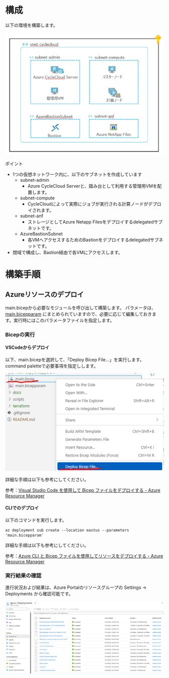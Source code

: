 # 構成

以下の環境を構築します。

![構成](/docs/images/cyclecloud_architecture.png)

ポイント
- 1つの仮想ネットワーク内に、以下のサブネットを作成しています
  - subnet-admin
    - Azure CycleCloud Serverと、踏み台として利用する管理用VMを配置します。
  - subnet-compute
    - CycleCloudによって実際にジョブが実行される計算ノードがデプロイされます。
  - subnet-anf
    - ストレージとしてAzure Netapp Filesをデプロイするdelegatedサブネットです。
  - AzureBastionSubnet
    - 各VMへアクセスするためのBastionをデプロイするdelegatedサブネットです。
- 閉域で構成し、Bastion経由で各VMにアクセスします。
  
# 構築手順

## Azureリソースのデプロイ

main.bicepから必要なモジュールを呼び出して構築します。
パラメータは、[main.bicepparam](bicep/main.bicepparam) にまとめられていますので、必要に応じて編集しておきます。実行時にはこのパラメータファイルを指定します。

### Bicepの実行

#### VSCodeからデプロイ

以下、main.bicepを選択して、「Deploy Bicep File...」を実行します。
command paletteで必要事項を指定しします。

![VSCodeからのデプロイ](/docs/images/vscode_deploy.png)

詳細な手順は以下も参考にしてください。

参考：[Visual Studio Code を使用して Bicep ファイルをデプロイする - Azure Resource Manager](https://learn.microsoft.com/ja-jp/azure/azure-resource-manager/bicep/deploy-vscode)


#### CLIでのデプロイ

以下のコマンドを実行します。
```
az deployment sub create --location eastus --parameters 'main.bicepparam'
```

詳細な手順は以下も参考にしてください。

参考：[Azure CLI と Bicep ファイルを使用してリソースをデプロイする - Azure Resource Manager](https://learn.microsoft.com/ja-jp/azure/azure-resource-manager/bicep/deploy-cli)

### 実行結果の確認

進行状況および結果は、Azure Portalのリソースグループの Settings → Deployments から確認可能です。

![実行結果](/docs/images/deployment_status.png)

